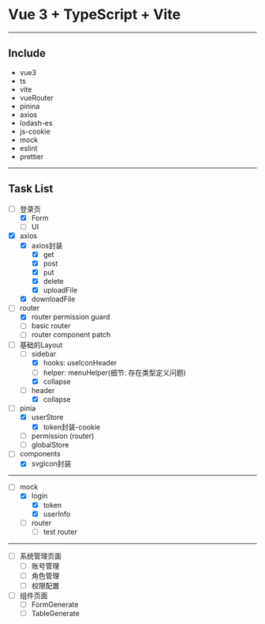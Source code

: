 # Vue 3 + TypeScript + Vite
----
## Include
* vue3
* ts
* vite
* vueRouter
* pinina
* axios
* lodash-es
* js-cookie
* mock
* eslint
* prettier
----
## Task List
- [ ] 登录页
  - [x] Form
  - [ ] UI
- [x] axios
  - [x] axios封装
    - [x] get
    - [x] post
    - [x] put
    - [x] delete
    - [x] uploadFile
  - [x] downloadFile
- [ ] router
  - [x] router permission guard
  - [ ] basic router
  - [ ] router component patch
- [ ] 基础的Layout
  - [ ] sidebar
    - [X] hooks: useIconHeader
    - [ ] helper: menuHelper(细节: 存在类型定义问题)
    - [x] collapse
  - [ ] header
    - [x] collapse
- [ ] pinia
  - [x] userStore
    - [x] token封装-cookie
  - [ ] permission (router)
  - [ ] globalStore
- [ ] components
  - [x] svgIcon封装
----
- [ ] mock
  - [x] login
    - [x] token
    - [x] userInfo
  - [ ] router
    - [ ] test router
---
- [ ] 系统管理页面
  - [ ] 账号管理
  - [ ] 角色管理
  - [ ] 权限配置
- [ ] 组件页面
  - [ ] FormGenerate
  - [ ] TableGenerate
